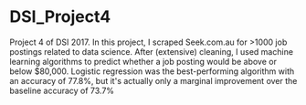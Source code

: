 # DSI_Project4
Project 4 of DSI 2017. In this project, I scraped Seek.com.au for >1000 job postings related to data science. After (extensive) cleaning, I used machine learning algorithms to predict whether a job posting would be above or below $80,000. Logistic regression was the best-performing algorithm with an accuracy of 77.8%, but it's actually only a marginal improvement over the baseline accuracy of 73.7%

